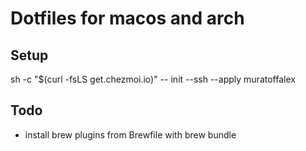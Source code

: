 # Dotfiles for macos and arch

## Setup

sh -c "$(curl -fsLS get.chezmoi.io)" -- init --ssh --apply muratoffalex

## Todo

- install brew plugins from Brewfile with brew bundle
